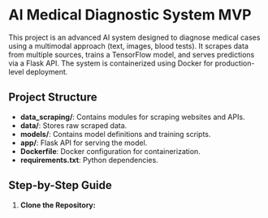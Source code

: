 # AI Medical Diagnostic System MVP

This project is an advanced AI system designed to diagnose medical cases using a multimodal approach (text, images, blood tests). It scrapes data from multiple sources, trains a TensorFlow model, and serves predictions via a Flask API. The system is containerized using Docker for production-level deployment.

## Project Structure
- **data_scraping/**: Contains modules for scraping websites and APIs.
- **data/**: Stores raw scraped data.
- **models/**: Contains model definitions and training scripts.
- **app/**: Flask API for serving the model.
- **Dockerfile**: Docker configuration for containerization.
- **requirements.txt**: Python dependencies.

## Step-by-Step Guide

1. **Clone the Repository:**
